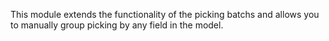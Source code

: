 This module extends the functionality of the picking batchs and allows you to manually group picking by any field in the model.
